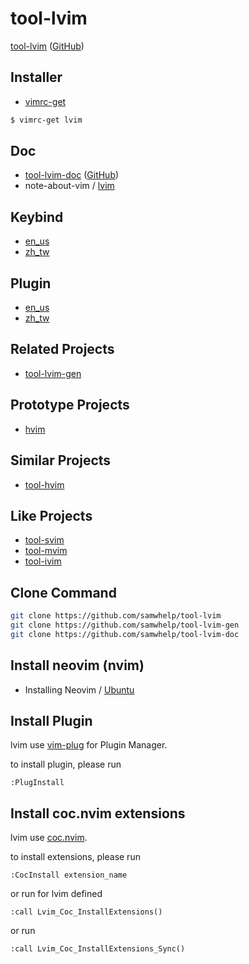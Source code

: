 # tool-lvim

[tool-lvim](https://github.com/samwhelp/tool-lvim) ([GitHub](https://github.com/samwhelp/tool-lvim))


## Installer

* [vimrc-get](https://github.com/samwhelp/note-about-vim/tree/gh-pages/_demo/project/vimrc-profile/vimrc-get)

``` sh
$ vimrc-get lvim
```

## Doc

* [tool-lvim-doc](https://samwhelp.github.io/tool-lvim-doc) ([GitHub](https://github.com/samwhelp/tool-lvim-doc))
* note-about-vim / [lvim](https://samwhelp.github.io/note-about-vim/read/project/lvim.html)


## Keybind

* [en_us](https://samwhelp.github.io/tool-lvim-doc/read/en_us/feature/keybind.html)
* [zh_tw](https://samwhelp.github.io/tool-lvim-doc/read/zh_tw/feature/keybind.html)


## Plugin

* [en_us](https://samwhelp.github.io/tool-lvim-doc/read/en_us/feature/plugin.html)
* [zh_tw](https://samwhelp.github.io/tool-lvim-doc/read/zh_tw/feature/plugin.html)


## Related Projects

* [tool-lvim-gen](https://github.com/samwhelp/tool-lvim-gen)


## Prototype Projects

* [hvim](https://github.com/samwhelp/note-about-vim/tree/gh-pages/_demo/prototype/hvim)


## Similar Projects

* [tool-hvim](https://github.com/samwhelp/tool-hvim)

## Like Projects

* [tool-svim](https://github.com/samwhelp/tool-svim)
* [tool-mvim](https://github.com/samwhelp/tool-mvim)
* [tool-ivim](https://github.com/samwhelp/tool-ivim)

## Clone Command

``` sh
git clone https://github.com/samwhelp/tool-lvim
git clone https://github.com/samwhelp/tool-lvim-gen
git clone https://github.com/samwhelp/tool-lvim-doc
```








## Install neovim (nvim)

* Installing Neovim / [Ubuntu](https://github.com/neovim/neovim/wiki/Installing-Neovim#ubuntu)


## Install Plugin

lvim use [vim-plug](https://github.com/junegunn/vim-plug) for Plugin Manager.

to install plugin, please run


``` vim
:PlugInstall
```


## Install coc.nvim extensions

lvim use [coc.nvim](https://github.com/neoclide/coc.nvim).

to install extensions, please run

``` vim
:CocInstall extension_name
```

or run for lvim defined

``` vim
:call Lvim_Coc_InstallExtensions()
```

or run

``` vim
:call Lvim_Coc_InstallExtensions_Sync()
```

